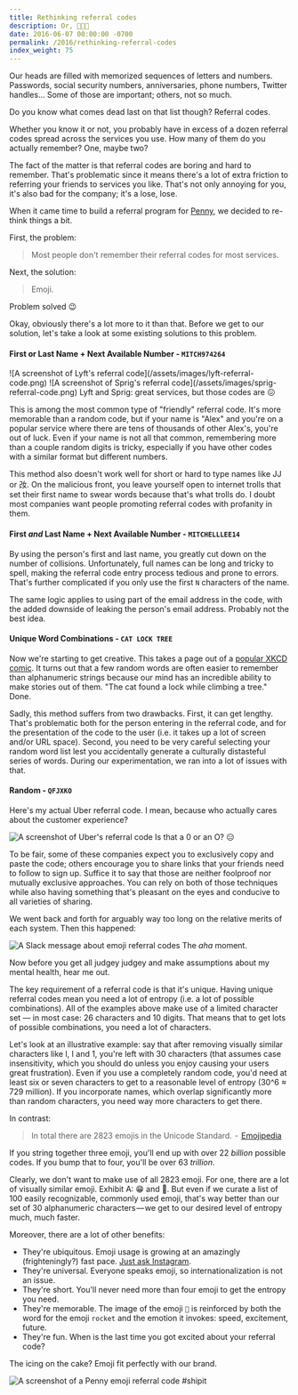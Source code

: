 ```yaml
---
title: Rethinking referral codes
description: Or, 🍕💯🚀
date: 2016-06-07 00:00:00 -0700
permalink: /2016/rethinking-referral-codes
index_weight: 75
---
```


Our heads are filled with memorized sequences of letters and numbers. Passwords, social security numbers, anniversaries, phone numbers, Twitter handles… Some of those are important; others, not so much.

Do you know what comes dead last on that list though? Referral codes.

Whether you know it or not, you probably have in excess of a dozen referral codes spread across the services you use. How many of them do you actually remember? One, maybe two?

The fact of the matter is that referral codes are boring and hard to remember. That's problematic since it means there's a lot of extra friction to referring your friends to services you like. That's not only annoying for you, it's also bad for the company; it's a lose, lose.

When it came time to build a referral program for [Penny](https://www.pennyapp.io/), we decided to re-think things a bit.

First, the problem:

> Most people don't remember their referral codes for most services.

Next, the solution:

> Emoji.

Problem solved 😉

Okay, obviously there's a lot more to it than that. Before we get to our solution, let's take a look at some existing solutions to this problem.

#### First or Last Name + Next Available Number - `MITCH974264`

<span class="grid">
  <span class="grid-item">
    ![A screenshot of Lyft's referral code](/assets/images/lyft-referral-code.png)
  </span>
  <span class="grid-item">
    ![A screenshot of Sprig's referral code](/assets/images/sprig-referral-code.png)
  </span>
</span>
<span class="subtitle">Lyft and Sprig: great services, but those codes are 😖</span>

This is among the most common type of "friendly" referral code. It's more memorable than a random code, but if your name is "Alex" and you're on a popular service where there are tens of thousands of other Alex's, you're out of luck. Even if your name is not all that common, remembering more than a couple random digits is tricky, especially if you have other codes with a similar format but different numbers.

This method also doesn't work well for short or hard to type names like JJ or 妀. On the malicious front, you leave yourself open to internet trolls that set their first name to swear words because that's what trolls do. I doubt most companies want people promoting referral codes with profanity in them.

#### First _and_ Last Name + Next Available Number - `MITCHELLLEE14`

By using the person's first and last name, you greatly cut down on the number of collisions. Unfortunately, full names can be long and tricky to spell, making the referral code entry process tedious and prone to errors. That's further complicated if you only use the first `N` characters of the name.

The same logic applies to using part of the email address in the code, with the added downside of leaking the person's email address. Probably not the best idea.

#### Unique Word Combinations - `CAT LOCK TREE`

Now we're starting to get creative. This takes a page out of a [popular XKCD comic](https://xkcd.com/936/). It turns out that a few random words are often easier to remember than alphanumeric strings because our mind has an incredible ability to make stories out of them. "The cat found a lock while climbing a tree." Done.

Sadly, this method suffers from two drawbacks. First, it can get lengthy. That's problematic both for the person entering in the referral code, and for the presentation of the code to the user (i.e. it takes up a lot of screen and/or URL space). Second, you need to be very careful selecting your random word list lest you accidentally generate a culturally distasteful series of words. During our experimentation, we ran into a lot of issues with that.

#### Random - `QFJXKO`

Here's my actual Uber referral code. I mean, because who actually cares about the customer experience?

![A screenshot of Uber's referral code](/assets/images/uber-referral-code.png)
<span class="subtitle">Is that a 0 or an O? 😑</span>

To be fair, some of these companies expect you to exclusively copy and paste the code; others encourage you to share links that your friends need to follow to sign up. Suffice it to say that those are neither foolproof nor mutually exclusive approaches. You can rely on both of those techniques while also having something that's pleasant on the eyes and conducive to all varieties of sharing.

We went back and forth for arguably way too long on the relative merits of each system. Then this happened:

![A Slack message about emoji referral codes](/assets/images/slack-message.png)
<span class="subtitle">The _aha_ moment.</span>

Now before you get all judgey judgey and make assumptions about my mental health, hear me out.

The key requirement of a referral code is that it's unique. Having unique referral codes mean you need a lot of entropy (i.e. a lot of possible combinations). All of the examples above make use of a limited character set — in most case: 26 characters and 10 digits. That means that to get lots of possible combinations, you need a lot of characters.

Let's look at an illustrative example: say that after removing visually similar characters like l, I and 1, you're left with 30 characters (that assumes case insensitivity, which you should do unless you enjoy causing your users great frustration). Even if you use a completely random code, you'd need at least six or seven characters to get to a reasonable level of entropy (30^6 ≈ 729 million). If you incorporate names, which overlap significantly more than random characters, you need way more characters to get there.

In contrast:

> In total there are 2823 emojis in the Unicode Standard.  -  [Emojipedia](http://emojipedia.org/faq/)

If you string together three emoji, you'll end up with over 22 _billion_ possible codes. If you bump that to four, you'll be over 63 _trillion_.

Clearly, we don't want to make use of all 2823 emoji. For one, there are a lot of visually similar emoji. Exhibit A: 😁 and 😬. But even if we curate a list of 100 easily recognizable, commonly used emoji, that's way better than our set of 30 alphanumeric characters — we get to our desired level of entropy much, much faster.

Moreover, there are a lot of other benefits:

*   They're ubiquitous. Emoji usage is growing at an amazingly (frighteningly?) fast pace. [Just ask Instagram](https://instagram-engineering.com/emojineering-part-1-machine-learning-for-emoji-trendsmachine-learning-for-emoji-trends-7f5f9cb979ad).
*   They're universal. Everyone speaks emoji, so internationalization is not an issue.
*   They're short. You'll never need more than four emoji to get the entropy you need.
*   They're memorable. The image of the emoji `🚀` is reinforced by both the word for the emoji `rocket` and the emotion it invokes: speed, excitement, future.
*   They're fun. When is the last time you got excited about your referral code?

The icing on the cake? Emoji fit perfectly with our brand.

![A screenshot of a Penny emoji referral code](/assets/images/penny-referral-code.png)
<span class="subtitle">#shipit</span>
